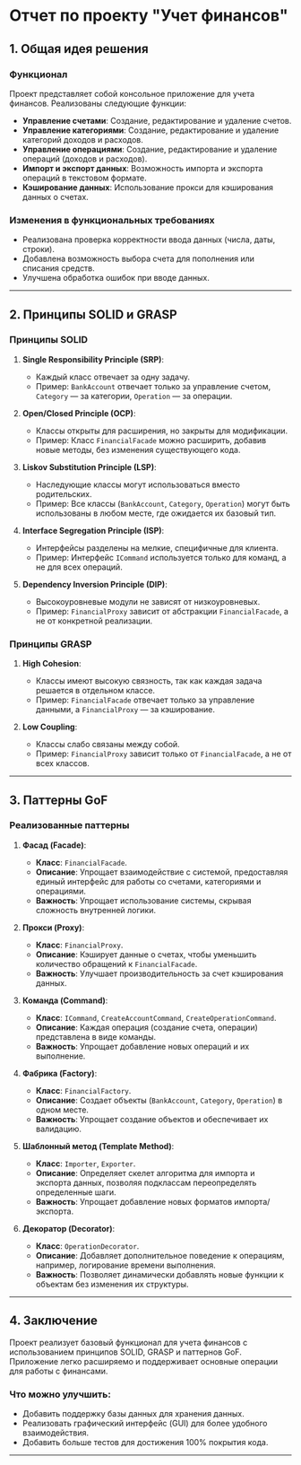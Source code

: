 # Отчет по проекту "Учет финансов"

## 1. Общая идея решения

### Функционал
Проект представляет собой консольное приложение для учета финансов. Реализованы следующие функции:
- **Управление счетами**: Создание, редактирование и удаление счетов.
- **Управление категориями**: Создание, редактирование и удаление категорий доходов и расходов.
- **Управление операциями**: Создание, редактирование и удаление операций (доходов и расходов).
- **Импорт и экспорт данных**: Возможность импорта и экспорта операций в текстовом формате.
- **Кэширование данных**: Использование прокси для кэширования данных о счетах.

### Изменения в функциональных требованиях
- Реализована проверка корректности ввода данных (числа, даты, строки).
- Добавлена возможность выбора счета для пополнения или списания средств.
- Улучшена обработка ошибок при вводе данных.

---

## 2. Принципы SOLID и GRASP

### Принципы SOLID

1. **Single Responsibility Principle (SRP)**:
   - Каждый класс отвечает за одну задачу.
   - Пример: `BankAccount` отвечает только за управление счетом, `Category` — за категории, `Operation` — за операции.

2. **Open/Closed Principle (OCP)**:
   - Классы открыты для расширения, но закрыты для модификации.
   - Пример: Класс `FinancialFacade` можно расширить, добавив новые методы, без изменения существующего кода.

3. **Liskov Substitution Principle (LSP)**:
   - Наследующие классы могут использоваться вместо родительских.
   - Пример: Все классы (`BankAccount`, `Category`, `Operation`) могут быть использованы в любом месте, где ожидается их базовый тип.

4. **Interface Segregation Principle (ISP)**:
   - Интерфейсы разделены на мелкие, специфичные для клиента.
   - Пример: Интерфейс `ICommand` используется только для команд, а не для всех операций.

5. **Dependency Inversion Principle (DIP)**:
   - Высокоуровневые модули не зависят от низкоуровневых.
   - Пример: `FinancialProxy` зависит от абстракции `FinancialFacade`, а не от конкретной реализации.

### Принципы GRASP

1. **High Cohesion**:
   - Классы имеют высокую связность, так как каждая задача решается в отдельном классе.
   - Пример: `FinancialFacade` отвечает только за управление данными, а `FinancialProxy` — за кэширование.

2. **Low Coupling**:
   - Классы слабо связаны между собой.
   - Пример: `FinancialProxy` зависит только от `FinancialFacade`, а не от всех классов.

---

## 3. Паттерны GoF

### Реализованные паттерны

1. **Фасад (Facade)**:
   - **Класс**: `FinancialFacade`.
   - **Описание**: Упрощает взаимодействие с системой, предоставляя единый интерфейс для работы со счетами, категориями и операциями.
   - **Важность**: Упрощает использование системы, скрывая сложность внутренней логики.

2. **Прокси (Proxy)**:
   - **Класс**: `FinancialProxy`.
   - **Описание**: Кэширует данные о счетах, чтобы уменьшить количество обращений к `FinancialFacade`.
   - **Важность**: Улучшает производительность за счет кэширования данных.

3. **Команда (Command)**:
   - **Класс**: `ICommand`, `CreateAccountCommand`, `CreateOperationCommand`.
   - **Описание**: Каждая операция (создание счета, операции) представлена в виде команды.
   - **Важность**: Упрощает добавление новых операций и их выполнение.

4. **Фабрика (Factory)**:
   - **Класс**: `FinancialFactory`.
   - **Описание**: Создает объекты (`BankAccount`, `Category`, `Operation`) в одном месте.
   - **Важность**: Упрощает создание объектов и обеспечивает их валидацию.

5. **Шаблонный метод (Template Method)**:
   - **Класс**: `Importer`, `Exporter`.
   - **Описание**: Определяет скелет алгоритма для импорта и экспорта данных, позволяя подклассам переопределять определенные шаги.
   - **Важность**: Упрощает добавление новых форматов импорта/экспорта.

6. **Декоратор (Decorator)**:
   - **Класс**: `OperationDecorator`.
   - **Описание**: Добавляет дополнительное поведение к операциям, например, логирование времени выполнения.
   - **Важность**: Позволяет динамически добавлять новые функции к объектам без изменения их структуры.

---

## 4. Заключение

Проект реализует базовый функционал для учета финансов с использованием принципов SOLID, GRASP и паттернов GoF. Приложение легко расширяемо и поддерживает основные операции для работы с финансами.

### Что можно улучшить:
- Добавить поддержку базы данных для хранения данных.
- Реализовать графический интерфейс (GUI) для более удобного взаимодействия.
- Добавить больше тестов для достижения 100% покрытия кода.

---